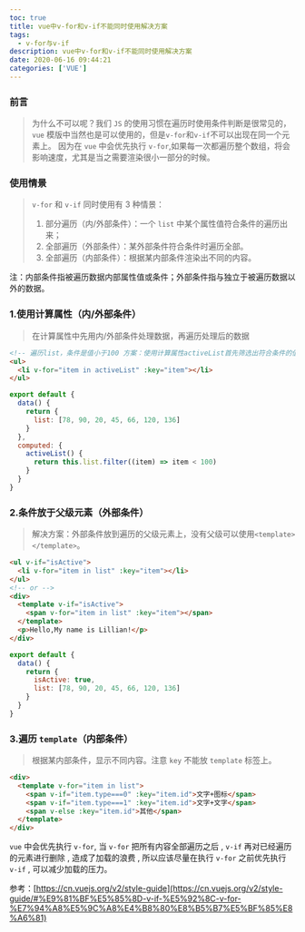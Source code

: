 ```yaml
---
toc: true
title: vue中v-for和v-if不能同时使用解决方案
tags:
  - v-for与v-if
description: vue中v-for和v-if不能同时使用解决方案
date: 2020-06-16 09:44:21
categories: ['VUE']
---
```


### 前言

> 为什么不可以呢？我们 `JS` 的使用习惯在遍历时使用条件判断是很常见的， `vue` 模版中当然也是可以使用的，但是`v-for`和`v-if`不可以出现在同一个元素上。
> 因为在 `vue` 中会优先执行 `v-for`,如果每一次都遍历整个数组，将会影响速度，尤其是当之需要渲染很小一部分的时候。

### 使用情景

> `v-for` 和 `v-if` 同时使用有 3 种情景：
>
> 1.  部分遍历（内/外部条件）：一个 `list` 中某个属性值符合条件的遍历出来；
> 2.  全部遍历（外部条件）：某外部条件符合条件时遍历全部。
> 3.  全部遍历（内部条件）：根据某内部条件渲染出不同的内容。

注：内部条件指被遍历数据内部属性值或条件；外部条件指与独立于被遍历数据以外的数据。

<!--more-->

### 1.使用计算属性（内/外部条件）

> 在计算属性中先用内/外部条件处理数据，再遍历处理后的数据

```html
<!-- 遍历list，条件是值小于100 方案：使用计算属性activeList首先筛选出符合条件的值再直接遍历 -->
<ul>
  <li v-for="item in activeList" :key="item"></li>
</ul>
```

```js
export default {
  data() {
    return {
      list: [78, 90, 20, 45, 66, 120, 136]
    }
  },
  computed: {
    activeList() {
      return this.list.filter((item) => item < 100)
    }
  }
}
```

### 2.条件放于父级元素（外部条件）

> 解决方案：外部条件放到遍历的父级元素上，没有父级可以使用`<template></template>`。

```html
<ul v-if="isActive">
  <li v-for="item in list" :key="item"></li>
</ul>
<!-- or -->
<div>
  <template v-if="isActive">
    <span v-for="item in list" :key="item"></span>
  </template>
  <p>Hello,My name is Lillian!</p>
</div>
```

```js
export default {
  data() {
    return {
      isActive: true,
      list: [78, 90, 20, 45, 66, 120, 136]
    }
  }
}
```

### 3.遍历 `template`（内部条件）

> 根据某内部条件，显示不同内容。注意 `key` 不能放 `template` 标签上。

```html
<div>
  <template v-for="item in list">
    <span v-if="item.type===0" :key="item.id">文字+图标</span>
    <span v-if="item.type===1" :key="item.id">文字+文字</span>
    <span v-else :key="item.id">其他</span>
  </template>
</div>
```

`vue` 中会优先执行 `v-for`, 当 `v-for` 把所有内容全部遍历之后 , `v-if` 再对已经遍历的元素进行删除 , 造成了加载的浪费 , 所以应该尽量在执行 `v-for` 之前优先执行 `v-if` , 可以减少加载的压力。

参考：[https://cn.vuejs.org/v2/style-guide](https://cn.vuejs.org/v2/style-guide/#%E9%81%BF%E5%85%8D-v-if-%E5%92%8C-v-for-%E7%94%A8%E5%9C%A8%E4%B8%80%E8%B5%B7%E5%BF%85%E8%A6%81)
